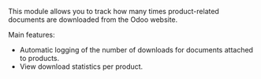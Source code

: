This module allows you to track how many times product-related documents
are downloaded from the Odoo website.

Main features:

- Automatic logging of the number of downloads for documents attached to products.
- View download statistics per product.
